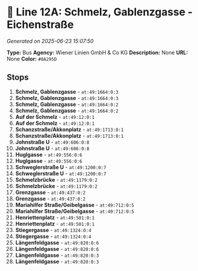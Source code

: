 # 🚌 Line 12A: Schmelz, Gablenzgasse - Eichenstraße

*Generated on 2025-06-23 15:07:50*

**Type:** Bus
**Agency:** Wiener Linien GmbH & Co KG
**Description:** None
**URL:** None
**Color:** `#0A295D`

## Stops

1. **Schmelz, Gablenzgasse** - `at:49:1664:0:3`
2. **Schmelz, Gablenzgasse** - `at:49:1664:0:3`
3. **Schmelz, Gablenzgasse** - `at:49:1664:0:2`
4. **Schmelz, Gablenzgasse** - `at:49:1664:0:2`
5. **Auf der Schmelz** - `at:49:12:0:1`
6. **Auf der Schmelz** - `at:49:12:0:1`
7. **Schanzstraße/Akkonplatz** - `at:49:1713:0:1`
8. **Schanzstraße/Akkonplatz** - `at:49:1713:0:1`
9. **Johnstraße U** - `at:49:606:0:8`
10. **Johnstraße U** - `at:49:606:0:8`
11. **Huglgasse** - `at:49:556:0:6`
12. **Huglgasse** - `at:49:556:0:6`
13. **Schweglerstraße U** - `at:49:1200:0:7`
14. **Schweglerstraße U** - `at:49:1200:0:7`
15. **Schmelzbrücke** - `at:49:1179:0:2`
16. **Schmelzbrücke** - `at:49:1179:0:2`
17. **Grenzgasse** - `at:49:437:0:2`
18. **Grenzgasse** - `at:49:437:0:2`
19. **Mariahilfer Straße/Geibelgasse** - `at:49:712:0:5`
20. **Mariahilfer Straße/Geibelgasse** - `at:49:712:0:5`
21. **Henriettenplatz** - `at:49:501:0:1`
22. **Henriettenplatz** - `at:49:501:0:1`
23. **Stiegergasse** - `at:49:1324:0:4`
24. **Stiegergasse** - `at:49:1324:0:4`
25. **Längenfeldgasse** - `at:49:820:0:6`
26. **Längenfeldgasse** - `at:49:820:0:6`
27. **Längenfeldgasse** - `at:49:820:0:3`
28. **Längenfeldgasse** - `at:49:820:0:3`